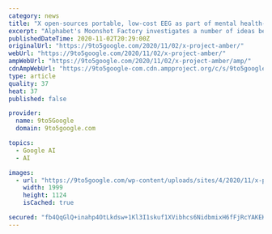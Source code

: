 ```yaml
---
category: news
title: "X open-sources portable, low-cost EEG as part of mental health-focused Project Amber"
excerpt: "Alphabet's Moonshot Factory investigates a number of ideas before publicizing and later graduating them. For the past three years, X Project"
publishedDateTime: 2020-11-02T20:29:00Z
originalUrl: "https://9to5google.com/2020/11/02/x-project-amber/"
webUrl: "https://9to5google.com/2020/11/02/x-project-amber/"
ampWebUrl: "https://9to5google.com/2020/11/02/x-project-amber/amp/"
cdnAmpWebUrl: "https://9to5google-com.cdn.ampproject.org/c/s/9to5google.com/2020/11/02/x-project-amber/amp/"
type: article
quality: 37
heat: 37
published: false

provider:
  name: 9to5Google
  domain: 9to5google.com

topics:
  - Google AI
  - AI

images:
  - url: "https://9to5google.com/wp-content/uploads/sites/4/2020/11/x-project-amber-eeg.jpg?quality=82&strip=all"
    width: 1999
    height: 1124
    isCached: true

secured: "fb4QqGlQ+inahp4OtLkdsw+1Kl3I1skuf1XVibhcs6NidbmixH6fFjRcYAKEKPr/hhl4pMcpP2LfSIR3fzXbGk67CjHlO98FMJfpzB7KcYFQgYtWnXVIDvflwm5AzuBL60oGPuwuf6A+OZppBJmjcgmOGjV/HRf/Ogtm1z0xuojR3vZjK6V2lzr9QoCEbrSeCJ/aJwVFL+mM6uZjXFF7FMnWk4i56lYTENWHuIj7F4k3iNiu5ghIwT9MSgiIDvZPledFCAQwiqIKQK0qrO6GrCQMj6g7HdbcqaGsKE1uAvrZSKcGmBPeRERtaONnFMCauTIr66PxkKIVLIhN5Z27tHWDfD3RLbBprfBIh4Dlq6Q=;IgxAzb0HhCOmpmjg9dX3lQ=="
---
```



